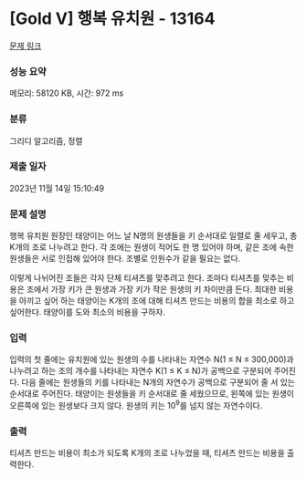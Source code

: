 # [Gold V] 행복 유치원 - 13164 

[문제 링크](https://www.acmicpc.net/problem/13164) 

### 성능 요약

메모리: 58120 KB, 시간: 972 ms

### 분류

그리디 알고리즘, 정렬

### 제출 일자

2023년 11월 14일 15:10:49

### 문제 설명

<p>행복 유치원 원장인 태양이는 어느 날 N명의 원생들을 키 순서대로 일렬로 줄 세우고, 총 K개의 조로 나누려고 한다. 각 조에는 원생이 적어도 한 명 있어야 하며, 같은 조에 속한 원생들은 서로 인접해 있어야 한다. 조별로 인원수가 같을 필요는 없다.</p>

<p>이렇게 나뉘어진 조들은 각자 단체 티셔츠를 맞추려고 한다. 조마다 티셔츠를 맞추는 비용은 조에서 가장 키가 큰 원생과 가장 키가 작은 원생의 키 차이만큼 든다. 최대한 비용을 아끼고 싶어 하는 태양이는 K개의 조에 대해 티셔츠 만드는 비용의 합을 최소로 하고 싶어한다. 태양이를 도와 최소의 비용을 구하자.</p>

### 입력 

 <p>입력의 첫 줄에는 유치원에 있는 원생의 수를 나타내는 자연수 N(1 ≤ N ≤ 300,000)과 나누려고 하는 조의 개수를 나타내는 자연수 K(1 ≤ K ≤ N)가 공백으로 구분되어 주어진다. 다음 줄에는 원생들의 키를 나타내는 N개의 자연수가 공백으로 구분되어 줄 서 있는 순서대로 주어진다. 태양이는 원생들을 키 순서대로 줄 세웠으므로, 왼쪽에 있는 원생이 오른쪽에 있는 원생보다 크지 않다. 원생의 키는 10<sup>9</sup>를 넘지 않는 자연수이다.</p>

### 출력 

 <p>티셔츠 만드는 비용이 최소가 되도록 K개의 조로 나누었을 때, 티셔츠 만드는 비용을 출력한다.</p>

